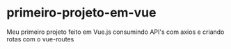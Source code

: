 # primeiro-projeto-em-vue
Meu primeiro projeto feito em Vue.js consumindo API's com axios e criando rotas com o vue-routes
